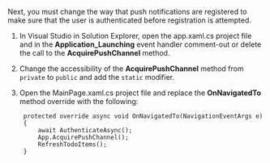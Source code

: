 
Next, you must change the way that push notifications are registered to make sure that the user is authenticated before registration is attempted. 

1. In Visual Studio in Solution Explorer, open the app.xaml.cs project file and in the **Application_Launching** event handler comment-out or delete the call to the **AcquirePushChannel** method. 
 
2. Change the accessibility of the **AcquirePushChannel** method from `private` to `public` and add the `static` modifier. 

3. Open the MainPage.xaml.cs project file and replace the **OnNavigatedTo** method override with the following:

	    protected override async void OnNavigatedTo(NavigationEventArgs e)
        {
            await AuthenticateAsync();            
            App.AcquirePushChannel();
            RefreshTodoItems();
        }